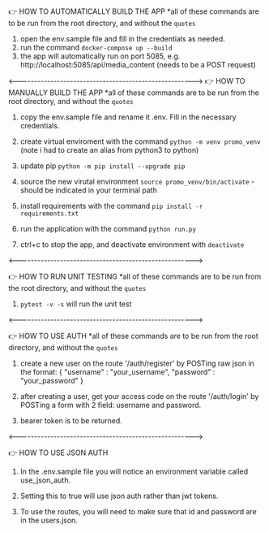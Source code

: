 👉 HOW TO AUTOMATICALLY BUILD THE APP
*all of these commands are to be run from the root directory, and without the `quotes`

1. open the env.sample file and fill in the credentials as needed.
2. run the command `docker-compose up --build`
3. the app will automatically run on port 5085, e.g. http://localhost:5085/api/media_content (needs to be a POST request)



<------------------------------------------------------>
👉 HOW TO MANUALLY BUILD THE APP
*all of these commands are to be run from the root directory, and without the `quotes`

1. copy the env.sample file and rename it .env. Fill in the necessary credentials.

2. create virtual enviroment with the command `python -m venv promo_venv` (note i had to create an alias from python3 to python)

3. update pip `python -m pip install --upgrade pip`

4. source the new virutal environment `source promo_venv/bin/activate` - should be indicated in your terminal path

5. install requirements with the command `pip install -r requirements.txt`

6. run the application with the command `python run.py`

7. ctrl+c to stop the app, and deactivate environment with `deactivate`

<------------------------------------------------------>


👉 HOW TO RUN UNIT TESTING
*all of these commands are to be run from the root directory, and without the `quotes`

1. `pytest -v -s` will run the unit test

<------------------------------------------------------>

👉 HOW TO USE AUTH
*all of these commands are to be run from the root directory, and without the `quotes`

1. create a new user on the route '/auth/register' by POSTing raw json in the format:
{
    "username" : "your_username",
    "password" : "your_password"
}

2. after creating a user, get your access code on the route '/auth/login' by POSTing a form with 2 field: username and password.
3. bearer token is to be returned. 


<------------------------------------------------------>

👉 HOW TO USE JSON AUTH

1. In the .env.sample file you will notice an environment variable called use_json_auth. 

2. Setting this to true will use json auth rather than jwt tokens.

3. To use the routes, you will need to make sure that id and password are in the users.json. 